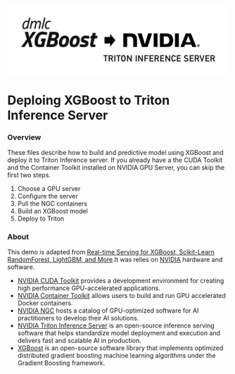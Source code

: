 ![](logos.png)

# Deploing XGBoost to Triton Inference Server

### Overview

These files describe how to build and predictive model using XGBoost and deploy it to Triton Inference server. If you already have a the CUDA Toolkit and the Container Toolkit installed on NVIDIA GPU Server, you can skip the first two steps.  

1. Choose a GPU server
2. Configure the server
3. Pull the NGC containers
4. Build an XGBoost model
5. Deploy to Triton


### About

This demo is adapted from [Real-time Serving for XGBoost, Scikit-Learn RandomForest, LightGBM, and More](https://developer.nvidia.com/blog/real-time-serving-for-xgboost-scikit-learn-randomforest-lightgbm-and-more/).It was relies on [NVIDIA](https://www.nvidia.com/en-us/) hardware and software.

* [NVIDIA CUDA Toolkit](https://developer.nvidia.com/cuda-downloads) provides a development environment for creating high performance GPU-accelerated applications.
* [NVIDIA Container Toolkit](https://github.com/NVIDIA/nvidia-docker) allows users to build and run GPU accelerated Docker containers.
* [NVIDIA NGC](https://catalog.ngc.nvidia.com/) hosts a catalog of GPU-optimized software for AI practitioners to develop their AI solutions.
* [NVIDIA Triton Inference Server](https://developer.nvidia.com/nvidia-triton-inference-server) is an open-source inference serving software that helps standardize model deployment and execution and delivers fast and scalable AI in production.
* [XGBoost](https://www.nvidia.com/en-us/glossary/data-science/xgboost/) is an open-source software library that implements optimized distributed gradient boosting machine learning algorithms under the Gradient Boosting framework.
